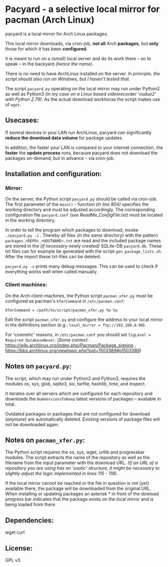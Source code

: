 # Pacyard - a selective local mirror for pacman (Arch Linux)

pacyard is a local mirror for Arch Linux packages.

This local mirror downloads, via cron-job, **not all** Arch **packages**, but **only** those for which it has been **configured**.

It is meant to run on a *(small)* local server and do its work there – so to speak – in the backyard *(hence the name)*.

There is no need to have ArchLinux installed on the server. *In principle, the script should also run on Windows, but I haven't tested that.*

The script `pacyard.py` operating on the local mirror may run under Python2 as well as Python3 *(in my case on a Linux based videorecorder 'vuduo2' with Python 2.79)*. As the actual download workhorse the script makes use of `wget`.

## Usecases:
If several devices in your LAN run ArchLinux, pacyard can significantly **reduce the download data volume** for package updates.

In addition, the faster your LAN is compared to your internet connection, the **faster** the **update process** runs, because pacyard does not download the packages on-demand, but in advance – via cron-job.
 

## Installation and configuration:
### Mirror:
On the server, the Python script `pacyard.py` should be called via cron-job. The first parameter of the `main()` - function *(in line 804)* specifies the working directory and must be adjusted accordingly. The corresponding configuration file `pacyard.conf` *(see ReadMe_ConfigFile.txt)* must be located in the working directory.

 In order to tell the program which packages to download, invoke `./pacyard.py -i` . Thereby all files *(in the same directory)* with the pattern `packages_<REPO>_<HOSTNAME>.txt` are read and the included package names are stored in the *(if necessary newly created)* SQLite-DB `pacyard.db`. These txt files can for example be generated with the script `gen_package_lists.sh`. After the import these txt-files can be deleted.

`pacyard.py -v` prints many debug messages. This can be used to check if everything works well when called manually.

### Client machines:
On the Arch client-machines, the Python script `pacman_xfer.py` must be configured as pacman's `XferCommand` in `/etc/pacman.conf`:

    XferCommand = /path/to/script/pacman_xfer.py %o %u

Edit the script `pacman_xfer.py` and configure the address to your local mirror in the definitions section (e.g.: `local_mirror = ftp://192.168.0.90`).

For 'cosmetic' reasons, in `/etc/pacman.conf` you should set
`SigLevel = Required DatabaseNever`. (*Some context*: https://wiki.archlinux.org/index.php/Pacman/Package_signing , https://bbs.archlinux.org/viewtopic.php?pid=1503389#p1503389)

## Notes on `pacyard.py`:

The script, which may run under Python2 and Python3, requires the modules os, sys, glob, sqlite3, six, tarfile, hashlib, time, and inspect.

It iterates over all servers which are configured for each repository and downloads the `NumVersionsToKeep` latest versions of packages – available in total.

Outdated packages or packages that are not configured for download *(anymore)* are automatically deleted. Existing versions of package files will not be downloaded again.

## Notes on `pacman_xfer.py`:

The Python script requires the os, sys, wget, urllib and progressbar modules.
The script extracts the name of the repository as well as the filename from the input parameter with the download URL. *(If an URL of a repository you are using has an 'exotic' structure, it might be necessary to slightly adjust the logic implemented in lines 115 - 118).*

If the local mirror cannot be reached or the file in question is not *(yet)* available there, the package will be downloaded from the original URL. When installing or updating packages an asterisk * in front of the dowload progress bar indicates that the package exists on the local mirror and is being loaded from there.

## Dependencies:
wget curl

## License:
 GPL v3

